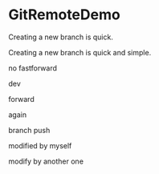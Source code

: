 # GitRemoteDemo

Creating a new branch is quick.

Creating a new branch is quick and simple.

no fastforward

dev

forward

again

branch push


modified by myself

modify by another one

